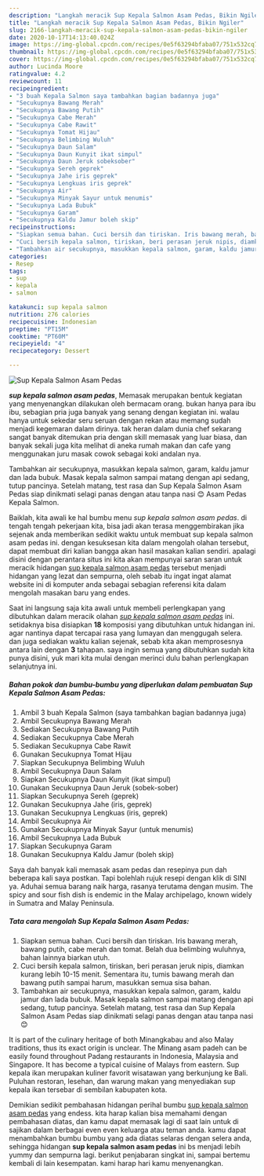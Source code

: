 ```yaml
---
description: "Langkah meracik Sup Kepala Salmon Asam Pedas, Bikin Ngiler"
title: "Langkah meracik Sup Kepala Salmon Asam Pedas, Bikin Ngiler"
slug: 2166-langkah-meracik-sup-kepala-salmon-asam-pedas-bikin-ngiler
date: 2020-10-17T14:13:40.024Z
image: https://img-global.cpcdn.com/recipes/0e5f63294bfaba07/751x532cq70/sup-kepala-salmon-asam-pedas-foto-resep-utama.jpg
thumbnail: https://img-global.cpcdn.com/recipes/0e5f63294bfaba07/751x532cq70/sup-kepala-salmon-asam-pedas-foto-resep-utama.jpg
cover: https://img-global.cpcdn.com/recipes/0e5f63294bfaba07/751x532cq70/sup-kepala-salmon-asam-pedas-foto-resep-utama.jpg
author: Lucinda Moore
ratingvalue: 4.2
reviewcount: 11
recipeingredient:
- "3 buah Kepala Salmon saya tambahkan bagian badannya juga"
- "Secukupnya Bawang Merah"
- "Secukupnya Bawang Putih"
- "Secukupnya Cabe Merah"
- "Secukupnya Cabe Rawit"
- "Secukupnya Tomat Hijau"
- "Secukupnya Belimbing Wuluh"
- "Secukupnya Daun Salam"
- "Secukupnya Daun Kunyit ikat simpul"
- "Secukupnya Daun Jeruk sobeksober"
- "Secukupnya Sereh geprek"
- "Secukupnya Jahe iris geprek"
- "Secukupnya Lengkuas iris geprek"
- "Secukupnya Air"
- "Secukupnya Minyak Sayur untuk menumis"
- "Secukupnya Lada Bubuk"
- "Secukupnya Garam"
- "Secukupnya Kaldu Jamur boleh skip"
recipeinstructions:
- "Siapkan semua bahan. Cuci bersih dan tiriskan. Iris bawang merah, bawang putih, cabe merah dan tomat. Belah dua belimbing wuluhnya, bahan lainnya biarkan utuh."
- "Cuci bersih kepala salmon, tiriskan, beri perasan jeruk nipis, diamkan kurang lebih 10-15 menit. Sementara itu, tumis bawang merah dan bawang putih sampai harum, masukkan semua sisa bahan."
- "Tambahkan air secukupnya, masukkan kepala salmon, garam, kaldu jamur dan lada bubuk. Masak kepala salmon sampai matang dengan api sedang, tutup pancinya. Setelah matang, test rasa dan Sup Kepala Salmon Asam Pedas siap dinikmati selagi panas dengan atau tanpa nasi 😊"
categories:
- Resep
tags:
- sup
- kepala
- salmon

katakunci: sup kepala salmon 
nutrition: 276 calories
recipecuisine: Indonesian
preptime: "PT15M"
cooktime: "PT60M"
recipeyield: "4"
recipecategory: Dessert

---
```



![Sup Kepala Salmon Asam Pedas](https://img-global.cpcdn.com/recipes/0e5f63294bfaba07/751x532cq70/sup-kepala-salmon-asam-pedas-foto-resep-utama.jpg)

<b><i>sup kepala salmon asam pedas</i></b>, Memasak merupakan bentuk kegiatan yang menyenangkan dilakukan oleh bermacam orang. bukan hanya para ibu ibu, sebagian pria juga banyak yang senang dengan kegiatan ini. walau hanya untuk sekedar seru seruan dengan rekan atau memang sudah menjadi kegemaran dalam dirinya. tak heran dalam dunia chef sekarang sangat banyak ditemukan pria dengan skill memasak yang luar biasa, dan banyak sekali juga kita melihat di aneka rumah makan dan cafe yang menggunakan juru masak cowok sebagai koki andalan nya.

Tambahkan air secukupnya, masukkan kepala salmon, garam, kaldu jamur dan lada bubuk. Masak kepala salmon sampai matang dengan api sedang, tutup pancinya. Setelah matang, test rasa dan Sup Kepala Salmon Asam Pedas siap dinikmati selagi panas dengan atau tanpa nasi 😊 Asam Pedas Kepala Salmon.

Baiklah, kita awali ke hal bumbu menu <i>sup kepala salmon asam pedas</i>. di tengah tengah pekerjaan kita, bisa jadi akan terasa menggembirakan jika sejenak anda memberikan sedikit waktu untuk membuat sup kepala salmon asam pedas ini. dengan kesuksesan kita dalam mengolah olahan tersebut, dapat membuat diri kalian bangga akan hasil masakan kalian sendiri. apalagi disini dengan perantara situs ini kita akan mempunyai saran saran untuk meracik hidangan <u>sup kepala salmon asam pedas</u> tersebut menjadi hidangan yang lezat dan sempurna, oleh sebab itu ingat ingat alamat website ini di komputer anda sebagai sebagian referensi kita dalam mengolah masakan baru yang endes.


Saat ini langsung saja kita awali untuk membeli perlengkapan yang dibutuhkan dalam meracik olahan <u><i>sup kepala salmon asam pedas</i></u> ini. setidaknya bisa disiapkan <b>18</b> komposisi yang dibutuhkan untuk hidangan ini. agar nantinya dapat tercapai rasa yang lumayan dan menggugah selera. dan juga sediakan waktu kalian sejenak, sebab kita akan memprosesnya antara lain dengan <b>3</b> tahapan. saya ingin semua yang dibutuhkan sudah kita punya disini, yuk mari kita mulai dengan merinci dulu bahan perlengkapan selanjutnya ini.

<!--inarticleads1-->

##### Bahan pokok dan bumbu-bumbu yang diperlukan dalam pembuatan Sup Kepala Salmon Asam Pedas:

1. Ambil 3 buah Kepala Salmon (saya tambahkan bagian badannya juga)
1. Ambil Secukupnya Bawang Merah
1. Sediakan Secukupnya Bawang Putih
1. Sediakan Secukupnya Cabe Merah
1. Sediakan Secukupnya Cabe Rawit
1. Gunakan Secukupnya Tomat Hijau
1. Siapkan Secukupnya Belimbing Wuluh
1. Ambil Secukupnya Daun Salam
1. Siapkan Secukupnya Daun Kunyit (ikat simpul)
1. Gunakan Secukupnya Daun Jeruk (sobek-sober)
1. Siapkan Secukupnya Sereh (geprek)
1. Gunakan Secukupnya Jahe (iris, geprek)
1. Gunakan Secukupnya Lengkuas (iris, geprek)
1. Ambil Secukupnya Air
1. Gunakan Secukupnya Minyak Sayur (untuk menumis)
1. Ambil Secukupnya Lada Bubuk
1. Siapkan Secukupnya Garam
1. Gunakan Secukupnya Kaldu Jamur (boleh skip)


Saya dah banyak kali memasak asam pedas dan resepinya pun dah beberapa kali saya postkan. Tapi bolehlah rujuk resepi dengan klik di SINI ya. Aduhai semua barang naik harga, rasanya terutama dengan musim. The spicy and sour fish dish is endemic in the Malay archipelago, known widely in Sumatra and Malay Peninsula. 

<!--inarticleads2-->

##### Tata cara mengolah Sup Kepala Salmon Asam Pedas:

1. Siapkan semua bahan. Cuci bersih dan tiriskan. Iris bawang merah, bawang putih, cabe merah dan tomat. Belah dua belimbing wuluhnya, bahan lainnya biarkan utuh.
1. Cuci bersih kepala salmon, tiriskan, beri perasan jeruk nipis, diamkan kurang lebih 10-15 menit. Sementara itu, tumis bawang merah dan bawang putih sampai harum, masukkan semua sisa bahan.
1. Tambahkan air secukupnya, masukkan kepala salmon, garam, kaldu jamur dan lada bubuk. Masak kepala salmon sampai matang dengan api sedang, tutup pancinya. Setelah matang, test rasa dan Sup Kepala Salmon Asam Pedas siap dinikmati selagi panas dengan atau tanpa nasi 😊


It is part of the culinary heritage of both Minangkabau and also Malay traditions, thus its exact origin is unclear. The Minang asam padeh can be easily found throughout Padang restaurants in Indonesia, Malaysia and Singapore. It has become a typical cuisine of Malays from eastern. Sup kepala ikan merupakan kuliner favorit wisatawan yang berkunjung ke Bali. Puluhan restoran, lesehan, dan warung makan yang menyediakan sup kepala ikan tersebar di sembilan kabupaten kota. 

Demikian sedikit pembahasan hidangan perihal bumbu <u>sup kepala salmon asam pedas</u> yang endess. kita harap kalian bisa memahami dengan pembahasan diatas, dan kamu dapat memasak lagi di saat lain untuk di sajikan dalam berbagai even even keluarga atau teman anda. kamu dapat menambahkan bumbu bumbu yang ada diatas selaras dengan selera anda, sehingga hidangan <b>sup kepala salmon asam pedas</b> ini bs menjadi lebih yummy dan sempurna lagi. berikut penjabaran singkat ini, sampai bertemu kembali di lain kesempatan. kami harap hari kamu menyenangkan.
